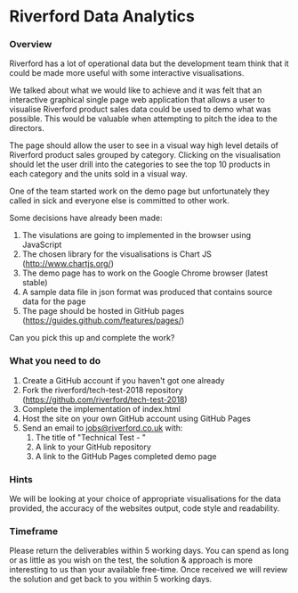# Riverford Data Analytics

### Overview
Riverford has a lot of operational data but the development team think that it could
be made more useful with some interactive visualisations.

We talked about what we would like to achieve and it was felt 
that an interactive graphical single page web application that allows a user to
visualise Riverford product sales data could be used to demo what was possible. This
would be valuable when attempting to pitch the idea to the directors.

The page should allow the user to see in a visual way high level details of Riverford
product sales grouped by category. Clicking on the visualisation should let the user
drill into the categories to see the top 10 products in each category and the units sold
in a visual way.

One of the team started work on the demo page but unfortunately they
called in sick and everyone else is committed to other work.

Some decisions have already been made:

1. The visulations are going to implemented in the browser using JavaScript
1. The chosen library for the visualisations is Chart JS (http://www.chartjs.org/)
1. The demo page has to work on the Google Chrome browser (latest stable)
1. A sample data file in json format was produced that contains source data for the page
1. The page should be hosted in GitHub pages (https://guides.github.com/features/pages/)

Can you pick this up and complete the work?

### What you need to do

1. Create a GitHub account if you haven't got one already
1. Fork the riverford/tech-test-2018 repository (https://github.com/riverford/tech-test-2018)
1. Complete the implementation of index.html
1. Host the site on your own GitHub account using GitHub Pages
1. Send an email to jobs@riverford.co.uk with:
    1. The title of "Technical Test - <Full name>"
    1. A link to your GitHub repository
    1. A link to the GitHub Pages completed demo page 

### Hints
We will be looking at your choice of appropriate visualisations for the data provided,
the accuracy of the websites output, code style and readability. 

### Timeframe
Please return the deliverables within 5 working days. You can spend as long or as
little as you wish on the test, the solution & approach is more interesting to us than
your available free-time. Once received we will review the solution and get back to you
within 5 working days.  

